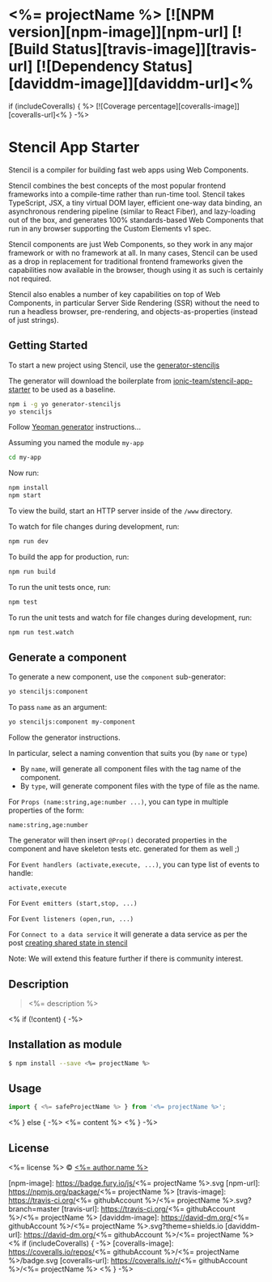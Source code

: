 # <%= projectName %> [![NPM version][npm-image]][npm-url] [![Build Status][travis-image]][travis-url] [![Dependency Status][daviddm-image]][daviddm-url]<%
if (includeCoveralls) { %> [![Coverage percentage][coveralls-image]][coveralls-url]<% } -%>

# Stencil App Starter

Stencil is a compiler for building fast web apps using Web Components.

Stencil combines the best concepts of the most popular frontend frameworks into a compile-time rather than run-time tool.  Stencil takes TypeScript, JSX, a tiny virtual DOM layer, efficient one-way data binding, an asynchronous rendering pipeline (similar to React Fiber), and lazy-loading out of the box, and generates 100% standards-based Web Components that run in any browser supporting the Custom Elements v1 spec.

Stencil components are just Web Components, so they work in any major framework or with no framework at all. In many cases, Stencil can be used as a drop in replacement for traditional frontend frameworks given the capabilities now available in the browser, though using it as such is certainly not required.

Stencil also enables a number of key capabilities on top of Web Components, in particular Server Side Rendering (SSR) without the need to run a headless browser, pre-rendering, and objects-as-properties (instead of just strings).

## Getting Started

To start a new project using Stencil, use the [generator-stenciljs](https://github.com/kristianmandrup/generator-stenciljs)

The generator will download the boilerplate from [ionic-team/stencil-app-starter](https://github.com/ionic-team/stencil-app-starter) to be used as a baseline.

```bash
npm i -g yo generator-stenciljs
yo stenciljs
```

Follow [Yeoman generator](http://yeoman.io/generator/) instructions...

Assuming you named the module `my-app`

```bash
cd my-app
```

Now run:

```bash
npm install
npm start
```

To view the build, start an HTTP server inside of the `/www` directory.

To watch for file changes during development, run:

```bash
npm run dev
```

To build the app for production, run:

```bash
npm run build
```

To run the unit tests once, run:

```bash
npm test
```

To run the unit tests and watch for file changes during development, run:

```bash
npm run test.watch
```

## Generate a component

To generate a new component, use the `component` sub-generator:

```bash
yo stenciljs:component
```

To pass `name` as an argument:

```bash
yo stenciljs:component my-component
```

Follow the generator instructions.

In particular, select a naming convention that suits you (by `name` or `type`)

- By `name`, will generate all component files with the tag name of the component.
- By `type`, will generate component files with the type of file as the name.

For `Props (name:string,age:number ...)`, you can type in multiple properties of the form:

`name:string,age:number`

The generator will then insert `@Prop()` decorated properties in the component and have skeleton tests etc. generated for them as well ;)

For `Event handlers (activate,execute, ...)`, you can type list of events to handle:

`activate,execute`

For `Event emitters (start,stop, ...)`

For `Event listeners (open,run, ...)`

For `Connect to a data service` it will generate a data service as per the post [creating shared state in stencil](https://medium.com/@gilfink/creating-shared-state-in-stencil-3beac77477e8)

Note: We will extend this feature further if there is community interest.

## Description

> <%= description %>

<% if (!content) { -%>
## Installation as module

```sh
$ npm install --save <%= projectName %>
```

## Usage

```js
import { <%= safeProjectName %> } from '<%= projectName %>';

```
<% } else { -%>
<%= content %>
<% } -%>
## License

<%= license %> © [<%= author.name %>](<%= author.url %>)


[npm-image]: https://badge.fury.io/js/<%= projectName %>.svg
[npm-url]: https://npmjs.org/package/<%= projectName %>
[travis-image]: https://travis-ci.org/<%= githubAccount %>/<%= projectName %>.svg?branch=master
[travis-url]: https://travis-ci.org/<%= githubAccount %>/<%= projectName %>
[daviddm-image]: https://david-dm.org/<%= githubAccount %>/<%= projectName %>.svg?theme=shields.io
[daviddm-url]: https://david-dm.org/<%= githubAccount %>/<%= projectName %>
<% if (includeCoveralls) { -%>
[coveralls-image]: https://coveralls.io/repos/<%= githubAccount %>/<%= projectName %>/badge.svg
[coveralls-url]: https://coveralls.io/r/<%= githubAccount %>/<%= projectName %>
<% } -%>
